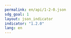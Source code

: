 ```yaml
---
permalink: en/api/1-2-0.json
sdg_goal: 1
layout: json_indicator
indicator: "1.2.0"
lang: en
---
```

